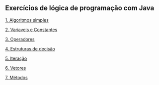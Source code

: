 ## Exercícios de lógica de programação com Java


<a href="https://github.com/santosandressa/logica-java/tree/main/java-logica/src/algoritmos">1. Algoritmos simples</a>


<a href="https://github.com/santosandressa/logica-java/tree/main/java-logica/src/variaveiseconstantes">2. Variaveis e Constantes</a>


<a href="https://github.com/santosandressa/logica-java/tree/main/java-logica/src/operadores">3. Operadores</a>


<a href="">4. Estruturas de decisão</a>


<a href="">5. Iteração</a>


<a href="">6. Vetores</a>


<a href="">7. Métodos</a>
